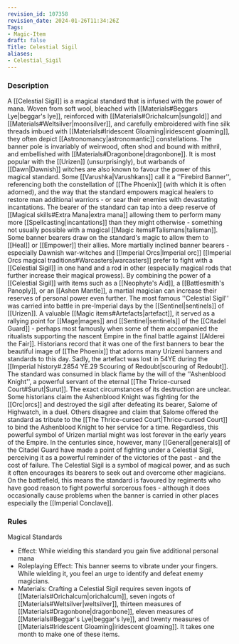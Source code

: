 ```yaml
---
revision_id: 107358
revision_date: 2024-01-26T11:34:26Z
Tags:
- Magic-Item
draft: false
Title: Celestial Sigil
aliases:
- Celestial_Sigil
---
```

### Description
A [[Celestial Sigil]] is a magical standard that is infused with the power of mana. Woven from soft wool, bleached with [[Materials#Beggars Lye|beggar's lye]], reinforced with [[Materials#Orichalcum|sungold]] and [[Materials#Weltsilver|moonsilver]], and carefully embroidered with fine silk threads imbued with [[Materials#Iridescent Gloaming|iridescent gloaming]], they often depict [[Astronomancy|astronomantic]] constellations. The banner pole is invariably of weirwood, often shod and bound with mithril, and embellished with [[Materials#Dragonbone|dragonbone]]. It is most popular with the [[Urizen]] (unsurprisingly), but warbands of [[Dawn|Dawnish]] witches are also known to favour the power of this magical standard. Some [[Varushka|Varushkans]] call it a ''Firebird Banner'', referencing both the constellation of [[The Phoenix]] (with which it is often adorned), and the way that the standard empowers magical healers to restore man additional warriors - or sear their enemies with devastating incantations.
The bearer of the standard can tap into a deep reserve of [[Magical skills#Extra Mana|extra mana]] allowing them to perform many more [[Spellcasting|incantations]] than they might otherwise - something not usually possible with a magical [[Magic items#Talismans|talisman]]. Some banner bearers draw on the standard's magic to allow them to [[Heal]] or [[Empower]] their allies. More martially inclined banner bearers - especially Dawnish war-witches and [[Imperial Orcs|Imperial orc]] [[Imperial Orcs magical traditions#Warcasters|warcasters]] prefer to fight with a [[Celestial Sigil]] in one hand and a rod in other (especially magical rods that further increase their magical prowess). By combining the power of a [[Celestial Sigil]] with items such as a [[Neophyte's Aid]], a [[Battlesmith's Panoply]], or an [[Ashen Mantle]], a martial magician can increase their reserves of personal power even further.
The most famous ''Celestial Sigil'' was carried into battle in pre-Imperial days by the [[Sentinel|sentinels]] of [[Urizen]].  A valuable [[Magic items#Artefacts|artefact]], it served as a rallying point for [[Mage|mages]] and [[Sentinel|sentinels]] of the [[Citadel Guard]] - perhaps most famously when some of them accompanied the ritualists supporting the nascent Empire in the final battle against [[Alderei the Fair]]. Historians record that it was one of the first banners to bear the beautiful image of [[The Phoenix]] that adorns many Urizeni banners and standards to this day. Sadly, the artefact was lost in 54YE during the [[Imperial history#.2854 YE.29 Scouring of Redoubt|scouring of Redoubt]]. The standard was consumed in black flame by the will of the ''Ashenblood Knight'', a powerful servant of the eternal [[The Thrice-cursed Court#Surut|Surut]]. The exact circumstances of its destruction are unclear. Some historians claim the Ashenblood Knight was fighting for the [[Orc|orcs]] and destroyed the sigil after defeating its bearer, Salome of Highwatch, in a duel. Others disagree and claim that Salome offered the standard as tribute to the [[The Thrice-cursed Court|Thrice-cursed Court]] to bind the Ashenblood Knight to her service for a time. Regardless, this powerful symbol of Urizen martial might was lost forever in the early years of the Empire. In the centuries since, however, many [[General|generals]] of the Citadel Guard have made a point of fighting under a Celestial Sigil, perceiving it as a powerful reminder of the victories of the past - and the cost of failure.
The Celestial Sigil is a symbol of magical power, and as such it often encourages its bearers to seek out and overcome other magicians. On the battlefield, this means the standard is favoured by regiments who have good reason to fight powerful sorcerous foes - although it does occasionally cause problems when the banner is carried in other places especially the [[Imperial Conclave]].
### Rules
Magical Standards
* Effect: While wielding this standard you gain five additional personal mana
* Roleplaying Effect: This banner seems to vibrate under your fingers. While wielding it, you feel an urge to identify and defeat enemy magicians.
* Materials: Crafting a Celestial Sigil requires seven ingots of [[Materials#Orichalcum|orichalcum]], seven ingots of [[Materials#Weltsilver|weltsilver]], thirteen measures of [[Materials#Dragonbone|dragonbone]], eleven measures of [[Materials#Beggar's Lye|beggar's lye]], and twenty measures of [[Materials#Iridescent Gloaming|iridescent gloaming]]. It takes one month to make one of these items.